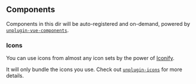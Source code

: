 ## Components

Components in this dir will be auto-registered and on-demand, powered by [`unplugin-vue-components`](https://github.com/nyxb/unplugin-vue-components).

### Icons

You can use icons from almost any icon sets by the power of [Iconify](https://iconify.design/).

It will only bundle the icons you use. Check out [`unplugin-icons`](https://github.com/antfu/unplugin-icons) for more details.
